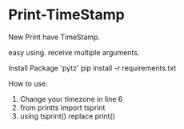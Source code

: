 # Print-TimeStamp

New Print have TimeStamp.

easy using.
receive multiple arguments.

Install Package 'pytz'
pip install -r requirements.txt

How to use.
1. Change your timezone in line 6
1. from printts import tsprint
2. using tsprint() replace print()
